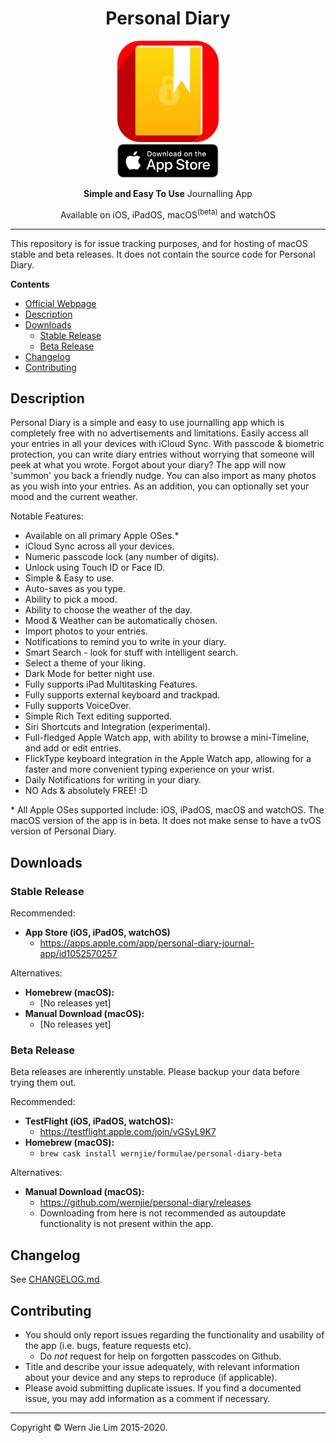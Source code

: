 <div align="center">
  <h1>Personal Diary</h1>
  <img src="assets/icon_rounded.png" alt="Personal Diary logo" height="162">
  <br>
  <a href="https://apps.apple.com/app/personal-diary-journal-app/id1052570257"><img src="assets/Download_on_the_App_Store.svg" alt="Download on the App Store" height="54"></a>
  <p>
    <strong>Simple and Easy To Use</strong> Journalling App
  </p>
  <p>
    Available on iOS, iPadOS, macOS<sup>(beta)</sup> and watchOS
  </p>
</div>

---

This repository is for issue tracking purposes, and for hosting of macOS stable and beta releases. It does not contain the source code for Personal Diary.

**Contents**

- [Official Webpage](https://www.wernjie.com/personal-diary/)
- [Description](#description)
- [Downloads](#downloads)
    + [Stable Release](#stable-release)
    + [Beta Release](#beta-release)
- [Changelog](CHANGELOG.md)
- [Contributing](#contributing)

## Description

Personal Diary is a simple and easy to use journalling app which is completely free with no advertisements and limitations. Easily access all your entries in all your devices with iCloud Sync. With passcode & biometric protection, you can write diary entries without worrying that someone will peek at what you wrote. Forgot about your diary? The app will now 'summon' you back a friendly nudge. You can also import as many photos as you wish into your entries. As an addition, you can optionally set your mood and the current weather.

Notable Features:
- Available on all primary Apple OSes.\*
- iCloud Sync across all your devices.
- Numeric passcode lock (any number of digits).
- Unlock using Touch ID or Face ID.
- Simple & Easy to use.
- Auto-saves as you type.
- Ability to pick a mood.
- Ability to choose the weather of the day.
- Mood & Weather can be automatically chosen.
- Import photos to your entries.
- Notifications to remind you to write in your diary.
- Smart Search - look for stuff with intelligent search.
- Select a theme of your liking.
- Dark Mode for better night use.
- Fully supports iPad Multitasking Features.
- Fully supports external keyboard and trackpad.
- Fully supports VoiceOver.
- Simple Rich Text editing supported.
- Siri Shortcuts and Integration (experimental).
- Full-fledged Apple Watch app, with ability to browse a mini-Timeline, and add or edit entries.
- FlickType keyboard integration in the Apple Watch app, allowing for a faster and more convenient typing experience on your wrist.
- Daily Notifications for writing in your diary.
- NO Ads & absolutely FREE! :D

\* All Apple OSes supported include: iOS, iPadOS, macOS and watchOS. The macOS version of the app is in beta. It does not make sense to have a tvOS version of Personal Diary.

## Downloads
### Stable Release

Recommended:
- **App Store (iOS, iPadOS, watchOS)**
    + https://apps.apple.com/app/personal-diary-journal-app/id1052570257

Alternatives:
- **Homebrew (macOS):**
    + [No releases yet]
- **Manual Download (macOS):**
    + [No releases yet]

### Beta Release

Beta releases are inherently unstable. Please backup your data before trying them out.

Recommended:
- **TestFlight (iOS, iPadOS, watchOS):**
    + https://testflight.apple.com/join/vGSyL9K7
- **Homebrew (macOS):**
    + `brew cask install wernjie/formulae/personal-diary-beta`

Alternatives:
- **Manual Download (macOS):**
    + https://github.com/wernjie/personal-diary/releases
    + Downloading from here is not recommended as autoupdate functionality is not present within the app.

## Changelog

See [CHANGELOG.md](CHANGELOG.md).

## Contributing
- You should only report issues regarding the functionality and usability of the app (i.e. bugs, feature requests etc).
    + Do *not* request for help on forgotten passcodes on Github.
- Title and describe your issue adequately, with relevant information about your device and any steps to reproduce (if applicable).
- Please avoid submitting duplicate issues. If you find a documented issue, you may add information as a comment if necessary.

---

Copyright © Wern Jie Lim 2015-2020.
